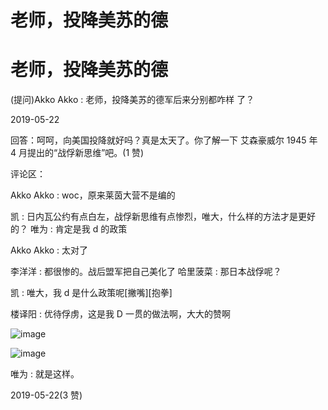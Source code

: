 # 老师，投降美苏的德

# 老师，投降美苏的德

(提问)Akko Akko : 老师，投降美苏的德军后来分别都咋样 了？

2019-05-22

回答：呵呵，向美国投降就好吗？真是太天了。你了解一下 艾森豪威尔 1945 年 4 月提出的“战俘新思维”吧。(1 赞)

评论区：

Akko Akko : woc，原来莱茵大营不是编的

凯 : 日内瓦公约有点白左，战俘新思维有点惨烈，唯大，什么样的方法才是更好的？ 唯为 : 肯定是我 d 的政策

Akko Akko : 太对了

李洋洋 : 都很惨的。战后盟军把自己美化了 哈里菠菜 : 那日本战俘呢？

凯 : 唯大，我 d 是什么政策呢[撇嘴][抱拳]

楼译阳 : 优待俘虏，这是我 D 一贯的做法啊，大大的赞啊

![image](img/Image_159.png)

![image](img/Image_160.png)

唯为 : 就是这样。

2019-05-22(3 赞)